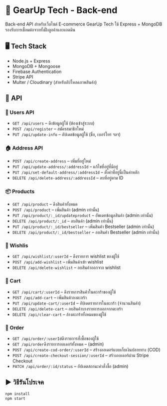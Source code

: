 # 🧠 GearUp Tech - Back-end
Back-end API สำหรับเว็บไซต์ E-commerce GearUp Tech ใช้ Express + MongoDB รองรับการเชื่อมต่อจากทั้งฝั่งลูกค้าและแอดมิน

## 🖥️ Tech Stack
- Node.js + Express
- MongoDB + Mongoose
- Firebase Authentication
- Stripe API
- Multer / Cloudinary (สำหรับอัปโหลดภาพสินค้า)

## 🔄 API
### 👤 Users API
- `GET /api/users` – ดึงข้อมูลผู้ใช้ (ต้องเข้าสู่ระบบ)
- `POST /api/register` – สมัครสมาชิกใหม่
- `PUT /api/update-info` – อัปเดตข้อมูลผู้ใช้ (ชื่อ, เบอร์โทร ฯลฯ)
### 🏠 Address API
- `POST /api/create-address` – เพิ่มที่อยู่ใหม่
- `PUT /api/update-address/:addressId` – แก้ไขที่อยู่ที่มีอยู่
- `PUT /api/set-default-address/:addressId` – ตั้งค่าที่อยู่นี้เป็นค่าหลัก
- `DELETE /api/delete-address/:addressId` – ลบที่อยู่ตาม ID

### 📦 Products
- `GET /api/product` – ดึงสินค้าทั้งหมด
- `POST /api/product` – เพิ่มสินค้า (admin เท่านั้น)
- `PUT /api/product/:_id/updateproduct` – อัพเดทข้อมูลสินค้า (admin เท่านั้น)
- `DELETE /api/product/:_id` – ลบสินค้า (admin เท่านั้น)
- `PUT /api/product/:_id/bestseller` – เพิ่มสินค้า Bestseller (admin เท่านั้น)
- `DELETE /api/product/:_id/bestseller` – ลบสินค้า Bestseller (admin เท่านั้น)

### 💖 Wishlis
- `GET /api/wishlist/:userId` – ดึงรายการ wishlist ของผู้ใช้
- `POST /api/add-wishlist` – เพิ่มสินค้าเข้า wishlist
- `DELETE /api/delete-wishlist` – ลบสินค้าออกจาก wishlist

### 🛒 Cart
- `GET /api/cart/:userId` – ดึงรายการสินค้าในตะกร้าของผู้ใช้
- `POST /api/add-cart` – เพิ่มสินค้าลงตะกร้า
- `PUT /api/update-cart/:userId` – อัปเดตรายการในตะกร้า (จำนวนสินค้า)
- `DELETE /api/delete-cart` – ลบสินค้าบางรายการออกจากตะกร้า
- `DELETE /api/clear-cart` – ล้างตะกร้าทั้งหมดของผู้ใช้

### 🚚 Order
- `GET /api/order/:userId`ดึงรายการสั่งซื้อของผู้ใช้
- `GET /api/order`ดึงรายการออเดอร์ทั้งหมด – (admin)
- `POST /api/create-cod-order/:userId` – สร้างออเดอร์แบบเก็บเงินปลายทาง (COD)
- `POST /api/create-checkout-session/:userId` – สร้างออเดอร์ผ่าน Stripe Checkout
- `PATCH /api/order/:id/status` – อัปเดตสถานะคำสั่งซื้อ (admin)

## ▶️ วิธีรันโปรเจค
```bash
npm install
npm start
